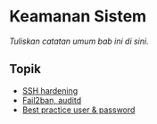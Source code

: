# Keamanan Sistem

_Tuliskan catatan umum bab ini di sini._

## Topik

- [SSH hardening](01--hardening.md)
- [Fail2ban, auditd](02--ail2ban-auditd.md)
- [Best practice user & password](03--est-practice-user-password.md)
